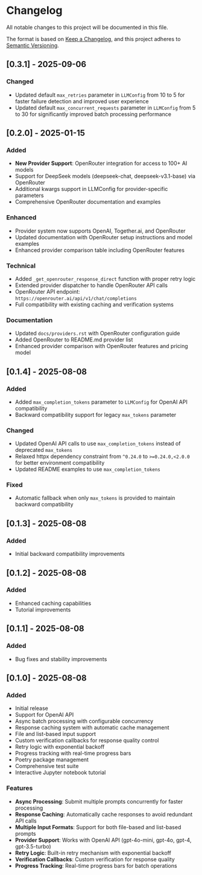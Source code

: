 # Changelog

All notable changes to this project will be documented in this file.

The format is based on [Keep a Changelog](https://keepachangelog.com/en/1.0.0/),
and this project adheres to [Semantic Versioning](https://semver.org/spec/v2.0.0.html).

## [0.3.1] - 2025-09-06

### Changed
- Updated default `max_retries` parameter in `LLMConfig` from 10 to 5 for faster failure detection and improved user experience
- Updated default `max_concurrent_requests` parameter in `LLMConfig` from 5 to 30 for significantly improved batch processing performance

## [0.2.0] - 2025-01-15

### Added
- **New Provider Support**: OpenRouter integration for access to 100+ AI models
- Support for DeepSeek models (deepseek-chat, deepseek-v3.1-base) via OpenRouter
- Additional kwargs support in LLMConfig for provider-specific parameters
- Comprehensive OpenRouter documentation and examples

### Enhanced
- Provider system now supports OpenAI, Together.ai, and OpenRouter
- Updated documentation with OpenRouter setup instructions and model examples
- Enhanced provider comparison table including OpenRouter features

### Technical
- Added `_get_openrouter_response_direct` function with proper retry logic
- Extended provider dispatcher to handle OpenRouter API calls
- OpenRouter API endpoint: `https://openrouter.ai/api/v1/chat/completions`
- Full compatibility with existing caching and verification systems

### Documentation
- Updated `docs/providers.rst` with OpenRouter configuration guide
- Added OpenRouter to README.md provider list
- Enhanced provider comparison with OpenRouter features and pricing model

## [0.1.4] - 2025-08-08

### Added
- Added `max_completion_tokens` parameter to `LLMConfig` for OpenAI API compatibility
- Backward compatibility support for legacy `max_tokens` parameter

### Changed
- Updated OpenAI API calls to use `max_completion_tokens` instead of deprecated `max_tokens`
- Relaxed httpx dependency constraint from `^0.24.0` to `>=0.24.0,<2.0.0` for better environment compatibility
- Updated README examples to use `max_completion_tokens`

### Fixed
- Automatic fallback when only `max_tokens` is provided to maintain backward compatibility

## [0.1.3] - 2025-08-08

### Added
- Initial backward compatibility improvements

## [0.1.2] - 2025-08-08

### Added
- Enhanced caching capabilities
- Tutorial improvements

## [0.1.1] - 2025-08-08

### Added
- Bug fixes and stability improvements

## [0.1.0] - 2025-08-08

### Added
- Initial release
- Support for OpenAI API
- Async batch processing with configurable concurrency
- Response caching system with automatic cache management
- File and list-based input support
- Custom verification callbacks for response quality control
- Retry logic with exponential backoff
- Progress tracking with real-time progress bars
- Poetry package management
- Comprehensive test suite
- Interactive Jupyter notebook tutorial

### Features
- **Async Processing**: Submit multiple prompts concurrently for faster processing
- **Response Caching**: Automatically cache responses to avoid redundant API calls
- **Multiple Input Formats**: Support for both file-based and list-based prompts
- **Provider Support**: Works with OpenAI API (gpt-4o-mini, gpt-4o, gpt-4, gpt-3.5-turbo)
- **Retry Logic**: Built-in retry mechanism with exponential backoff
- **Verification Callbacks**: Custom verification for response quality
- **Progress Tracking**: Real-time progress bars for batch operations